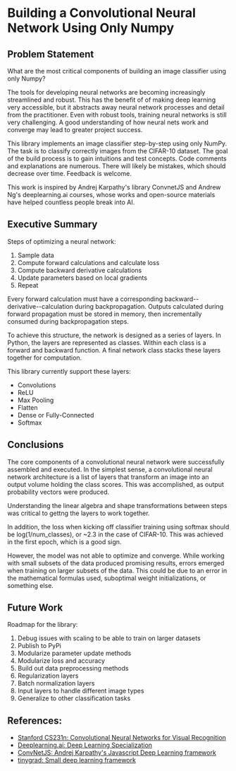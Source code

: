 # Building a Convolutional Neural Network Using Only Numpy

## Problem Statement
What are the most critical components of building an image classifier using only Numpy?

The tools for developing neural networks are becoming increasingly streamlined and robust. This has the benefit of of making deep learning very accessible, but it abstracts away neural network processes and detail from the practitioner. Even with robust tools, training neural networks is still very challenging. A good understanding of how neural nets work and converge may lead to greater project success.

This library implements an image classifier step-by-step using only NumPy. The task is to classify correctly images from the CIFAR-10 dataset. The goal of the build process is to gain intuitions and test concepts. Code comments and explanations are numerous. There will likely be mistakes, which should decrease over time. Feedback is welcome.

This work is inspired by Andrej Karpathy's library ConvnetJS and Andrew Ng's deeplearning.ai courses, whose works and open-source materials have helped countless people break into AI.

## Executive Summary
Steps of optimizing a neural network:
1. Sample data
2. Compute forward calculations and calculate loss
3. Compute backward derivative calculations
4. Update parameters based on local gradients
5. Repeat

Every forward calculation must have a corresponding backward--derivative--calculation during backpropagation. Outputs calculated during forward propagation must be stored in memory, then incrementally consumed during backpropagation steps.

To achieve this structure, the network is designed as a series of layers. In Python, the layers are represented as classes. Within each class is a forward and backward function. A final network class stacks these layers together for computation.

This library currently support these layers:
- Convolutions
- ReLU
- Max Pooling
- Flatten
- Dense or Fully-Connected
- Softmax

## Conclusions
The core components of a convolutional neural network were successfully assembled and executed. In the simplest sense, a convolutional neural network architecture is a list of layers that transform an image into an output volume holding the class scores. This was accomplished, as output probability vectors were produced.

Understanding the linear algebra and shape transformations between steps was critical to gettng the layers to work together. 

In addition, the loss when kicking off classifier training using softmax should be log(1/num_classes), or ~2.3 in the case of CIFAR-10. This was achieved in the first epoch, which is a good sign.

However, the model was not able to optimize and converge. While working with small subsets of the data produced promising results, errors emerged when training on larger subsets of the data. This could be due to an error in the mathematical formulas used, suboptimal weight initializations, or something else.

## Future Work
Roadmap for the library:
1. Debug issues with scaling to be able to train on larger datasets
1. Publish to PyPi
1. Modularize parameter update methods
1. Modularize loss and accuracy 
1. Build out data preprocessing methods
1. Regularization layers
1. Batch normalization layers
1. Input layers to handle different image types
1. Generalize to other classification tasks

## References:
- [Stanford CS231n: Convolutional Neural Networks for Visual Recognition](https://cs231n.github.io/convolutional-networks/)
- [Deeplearning.ai: Deep Learning Specialization](https://www.deeplearning.ai/deep-learning-specialization/)
- [ConvNetJS: Andrej Karpathy's Javascript Deep Learning framework](https://cs.stanford.edu/people/karpathy/convnetjs/)
- [tinygrad: Small deep learning framework](https://github.com/geohot/tinygrad)